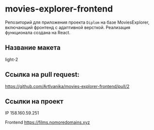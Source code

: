 # movies-explorer-frontend
Репозиторий для приложения проекта `Diplom` на базе MoviesExplorer, включающий фронтенд с адаптивной версткой. Реализация функционала создана на React.


## Название макета

light-2

## Ссылка на pull request: 
https://github.com/ArtIvanika/movies-explorer-frontend/pull/2


## Ссылки на проект

IP 158.160.59.251

Frontend https://films.nomoredomains.xyz